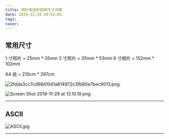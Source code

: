 ```yaml
---
title: 相片纸张的各种尺寸详表
date: 2019-11-29 20:52:03
tags:
cover: 
---
```


## 常用尺寸
1 寸照片 = 25mm * 35mm
2 寸照片 = 35mm * 53mm
6 寸相片 = 152mm * 102mm

A4 纸 = 210cm * 297cm

<!--more-->


![2fdda3cc7cd98d1041a814972c3fb80e7bec9013.png](https://i.loli.net/2019/11/29/z4IEvwxHulYr1Uf.png)

![Screen Shot 2019-11-29 at 13.10.19.png](https://i.loli.net/2019/11/29/NZi2GfcEyXzqtOj.png)


----

## ASCII

![ASCII.jpg](https://i.loli.net/2019/11/29/UDPb6qiR7TegpuI.jpg)

---
